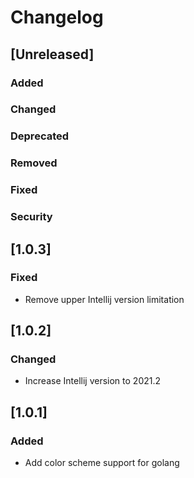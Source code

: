 # Changelog

## [Unreleased]
### Added

### Changed

### Deprecated

### Removed

### Fixed

### Security
## [1.0.3]
### Fixed
- Remove upper Intellij version limitation

## [1.0.2]
### Changed
- Increase Intellij version to 2021.2

## [1.0.1]
### Added
- Add color scheme support for golang
